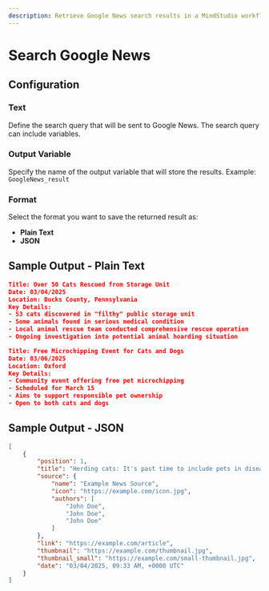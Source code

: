 ```yaml
---
description: Retrieve Google News search results in a MindStudio workflow
---
```


# Search Google News

## Configuration

### Text&#x20;

Define the search query that will be sent to Google News. The search query can include variables.&#x20;

### Output Variable&#x20;

Specify the name of the output variable that will store the results. Example: `GoogleNews_result`

### Format

Select the format you want to save the returned result as:

* **Plain Text**
* **JSON**

## Sample Output - Plain Text

```json
Title: Over 50 Cats Rescued from Storage Unit
Date: 03/04/2025
Location: Bucks County, Pennsylvania
Key Details:
- 53 cats discovered in "filthy" public storage unit
- Some animals found in serious medical condition
- Local animal rescue team conducted comprehensive rescue operation
- Ongoing investigation into potential animal hoarding situation

Title: Free Microchipping Event for Cats and Dogs
Date: 03/06/2025
Location: Oxford
Key Details:
- Community event offering free pet microchipping
- Scheduled for March 15
- Aims to support responsible pet ownership
- Open to both cats and dogs
```

## Sample Output - JSON

```json
[
    {
        "position": 1,
        "title": "Herding cats: It's past time to include pets in disease surveillance",
        "source": {
            "name": "Example News Source",
            "icon": "https://example.com/icon.jpg",
            "authors": [
                "John Doe",
                "John Doe",
                "John Doe"
            ]
        },
        "link": "https://example.com/article",
        "thumbnail": "https://example.com/thumbnail.jpg",
        "thumbnail_small": "https://example.com/small-thumbnail.jpg",
        "date": "03/04/2025, 09:33 AM, +0000 UTC"
    }
]
```
